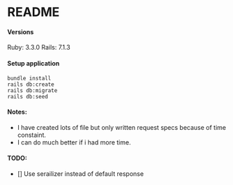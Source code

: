 # README

#### Versions

Ruby: 3.3.0
Rails: 7.1.3

#### Setup application

```
bundle install
rails db:create
rails db:migrate
rails db:seed
```

#### Notes:

- I have created lots of file but only written request specs because of time constaint.
- I can do much better if i had more time.

#### TODO:

- [] Use serailizer instead of default response
